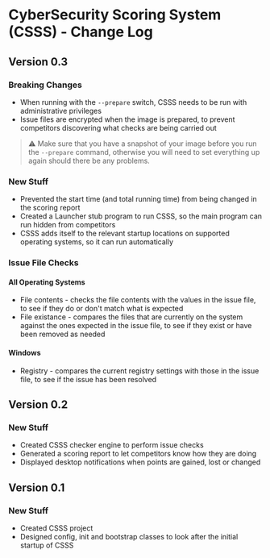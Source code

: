 # CyberSecurity Scoring System (CSSS) - Change Log

## Version 0.3
### Breaking Changes
* When running with the `--prepare` switch, CSSS needs to be run with administrative privileges
* Issue files are encrypted when the image is prepared, to prevent competitors discovering what checks are being carried out
> :warning: Make sure that you have a snapshot of your image before you run the `--prepare` command, otherwise you will need to set everything up again should there be any problems.

### New Stuff
* Prevented the start time (and total running time) from being changed in the scoring report
* Created a Launcher stub program to run CSSS, so the main program can run hidden from competitors
* CSSS adds itself to the relevant startup locations on supported operating systems, so it can run automatically

### Issue File Checks
#### All Operating Systems
* File contents - checks the file contents with the values in the issue file, to see if they do or don't match what is expected
* File existance - compares the files that are currently on the system against the ones expected in the issue file, to see if they exist or have been removed as needed

#### Windows
* Registry - compares the current registry settings with those in the issue file, to see if the issue has been resolved

## Version 0.2
### New Stuff
* Created CSSS checker engine to perform issue checks
* Generated a scoring report to let competitors know how they are doing
* Displayed desktop notifications when points are gained, lost or changed

## Version 0.1
### New Stuff
* Created CSSS project
* Designed config, init and bootstrap classes to look after the initial startup of CSSS
